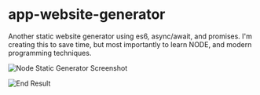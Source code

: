 # app-website-generator

Another static website generator using es6, async/await, and promises. I'm creating this to save time, but most importantly to learn NODE, and modern programming techniques.

![Node Static Generator Screenshot](https://s3.amazonaws.com/public-gomez-aws/img/consolelog.png)

![End Result](https://s3.amazonaws.com/public-gomez-aws/img/render-screenshot.png)